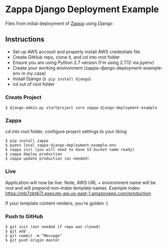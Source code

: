 # Zappa Django Deployment Example

Files from initial deployment of [Zappa](https://github.com/Miserlou/Zappa) using Django

## Instructions

* Set up AWS account and properly install AWS credentials file
* Create GitHub repo, clone it, and cd into root folder
* Ensure you are using Python 2.7 version (I'm using 2.7.12 via pyenv)
* Create your working environment (zappa-django-deployment-example-env in my case)
* Install Django (`$ pip install django`)
* cd out of root folder

### Create Project

    $ django-admin.py startproject core zappa-django-deployment-example

### Zappa

cd into root folder, configure project settings to your liking

    $ pip install zappa
    $ pyenv local zappa-django-deployment-example-env
    $ zappa init (you will need to have S3 bucket name ready)
    $ zappa deploy production
    $ zappa update production (as needed)
    
### Live

Application will now be live. Note, AWS URL + environment name will be root and will prepend non-index template names. Example index: https://mb7zkt4j7l.execute-api.us-east-1.amazonaws.com/production

If your template content renders, you're golden :)

### Push to GitHub

    $ git init (not needed if repo was cloned)
    $ git add .
    $ git commit -m "Message"
    $ git push origin master
